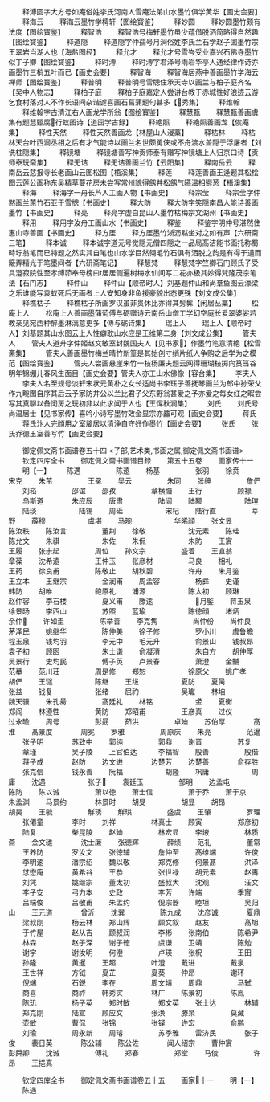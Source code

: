 <!-- { "loadSidebar": true } -->
　　释溥圆字大方号如庵俗姓李氏河南人雪庵法弟山水墨竹俱学黄华【画史会要】
　　释海云
　　释海云墨竹学樗轩【图绘寳鉴】
　　释妙圆
　　释妙圆墨竹颇有法度【图绘寳鉴】
　　释智浩
　　释智浩号梅轩墨竹虽少蕴借脱洒简略得自然趣【图绘寳鉴】
　　释道隠
　　释道隠字仲孺号月涧俗姓李氏兰石学赵子固墨竹宗王翠岩当湖人也【海盐图经】
　　释允才
　　释允才号雪岑受业嘉兴石佛寺墨竹似丁子卿【图绘寳鉴】
　　释时溥
　　释时溥字君泽号雨岩华亭人通经律作诗亦画墨竹三梢五叶而已【画史会要】
　　释智海
　　释智海居燕中善画墨竹学海云禅师【图绘寳鉴】
　　释普明
　　释普明号雪牕住承天寺以画兰与柏子庭齐名【吴中人物志】
　　释柏子庭
　　释柏子庭嘉定人尝讲台教于赤城性好浪迹云游乞食村落对人不作长语间杂谐谑喜画石菖蒲题句甚多【秀集】
　　释维翰
　　释维翰字古清江右人画龙学所翁【图绘寳鉴】
　　释慧甄
　　释慧甄善画虞集有题慧甄腐行蚁图诗【道园学古録】
　　释絶照
　　释絶照善画龙【俟庵集】
　　释性天然
　　释性天然善画龙【林屋山人漫藁】
　　释枯林
　　释枯林天台叶西涧丞相之后有才气能诗以画兰名世颇勇侠或不舟渡水盖隠于浮屠者【刘诜柱隠集】
　　释镜塘
　　释镜塘善写神贡师泰有赠写神镜塘上人归京口诗【贡师泰玩斋集】
　　释无诘
　　释无诘善画兰竹【云阳集】
　　释南岳云
　　释南岳云慈报寺长老画山云图松图【梧溪集】
　　释莲
　　释莲善画王逄题其松桧图云莲公画称东吴精草蔓花房未尝写常州貌得劔井松劔气曣温相鬰葱【梧溪集】
　　释海
　　释海字一舟长芦人工画人物【书画史】
　　释宗莹
　　释宗莹字仲黙画兰蕙竹石亚于雪牕【书画史】
　　释大防
　　释大防字笑隠南昌人能诗善画墨竹【书画史】
　　释亮
　　释亮字虚白昆山人墨竹枯梅宗文湖州【书画史】
　　释用
　　释用字汝舟工画山水【书画史】
　　释鉴
　　释鉴字明仲号湛然住惠山寺善画【书画史】
　　释方厓
　　释方厓墨竹淅沥黙坐对之如有声【六研斋三笔】
　　释本诚
　　释本诚字道元号觉隠元僧四隠之一品局髙洁能书画托称蜀畤坾翁笔而已特题之然实其自笔也山水学巨然翎毛竹石俱有洒脱之韵是有得于道而簸弄精光于笔墨间者【六研斋笔记】
　　释慧梵
　　释慧梵字竺卿石门顾氏子受具澄寂院性至孝缚茆奉母榜曰居居侧遍树梅水仙间写二花亦极其妙得梵隆茂宗笔法【石门志】
　　释仲山
　　释仲山【顺帝时人】刘基题仲山和尚羣鱼图云濠梁之乐谁能写袁蚁死后无画者上人安知身非鱼援豪貌出态更殊【刘文成公集】
　　释樵枯子
　　释樵枯子所画罗汉虽非贯休比亦得其髣髴【闲居丛藁】
　　松庵上人
　　松庵上人善画墨蒲萄傅与砺赠诗云南岳山僧工学幻空庭长爱翠婆娑若教亲见宛西种醉墨淋漓意更多【傅与砺诗集】
　　瑞上人
　　瑞上人【顺帝时人】刘基题其山水图云上人性癖耽山水应是王维第二身【刘文成公集】
　　管夫人
　　管夫人道升字仲姬赵文敏室封魏国夫人【见书家】作墨竹笔意清絶【松雪斋集】
　　管夫人善画墨竹梅兰晴竹新篁是其始创寸绡片纸人争购之后学为之模范【图绘寳鉴】
　　管夫人尝画悬崖朱竹一枝杨廉夫题云网得珊瑚枝掷向筼筜谷明年锦绷儿春风生面目【画史会要】管夫人亦工山水佛像【容台集】
　　李夫人
　　李夫人名至规号淡轩宋状元黄朴之女长适尚书李珏子善抚琴画兰为郎中孙荣父作九畹图自序其后云予家防井公以兰比君子父东野翁甚爱之予亦爱之每女红之暇尝写其真聊以备闺房之玩初非以此求闻于人也【王恽秋涧集】
　　刘氏
　　刘氏号尚温居士【见书家传】喜吟小诗写墨竹效金显宗亦麤可观【画史会要】
　　蒋氏
　　蒋氏汴人完顔用之室嫠居以清浄自守好作墨竹【画史会要】
　　张氏
　　张氏乔徳玉室善写竹【画史会要】







　　御定佩文斋书画谱卷五十四
<子部,艺术类,书画之属,御定佩文斋书画谱>
　　钦定四库全书
　　御定佩文斋书画谱目録
　　第五十五卷
　　画家传十一
　　明【一】
　　陈遇　　　　　陈逺
　　杨基　　　　　张羽
　　徐贲　　　　　　宋克
　　朱芾　　　　　王冕
　　吴云　　　　　朱同
　　张绅　　　　　詹俨
　　刘崧　　　　　邵谊
　　邵孜　　　　　章横塘
　　王行　　　　　顾禄
　　乌斯道　　　　朱应辰
　　唐肃　　　　　陆闿
　　陆颙　　　　　　陆瑄
　　陆琰　　　　　　陆锡
　　周砥　　　　　　宋杞
　　陆行直　　　　　莘野
　　薛穆　　　　　　虞堪
　　马琬　　　　　　华晞顔
　　张文昱　　　　　陈汝秩
　　陈汝言　　　　　董荆
　　徐敬　　　　　　沈元素
　　陈珪　　　　　　陈允文
　　朱祺　　　　　　朱佐
　　朱侃　　　　　　朱防
　　王賔　　　　　　王履
　　张尗起　　　　　周位
　　孙文宗　　　　　盛着
　　王直翁　　　　　章葆
　　沈希逺　　　　　王仲玉
　　张彦材　　　　　马良
　　相礼　　　　　　王药
　　徐良甫　　　　　陈敬止
　　胡秋碧　　　　　许舟
　　朱月鉴　　　　　王立本
　　王继宗　　　　　金润甫
　　周孟容　　　　　杨彞
　　史谨　　　　　　韩防
　　胡唯　　　　　　鲍原礼
　　浦源　　　　　　陈太初
　　顾琳　　　　　　赵仲容
　　李石楼　　　　　夏义甫
　　滕逺　　　　　　月鍳
　　蒋玉泉　　　　　徐景旸
　　李西山　　　　　苏照
　　蓝瑜　　　　　　陈徳顔
　　堵炳　　　　　　余仲
　　许如圭　　　　　陈举善
　　李克隽　　　　　尚仲份
　　尚仲良　　　　　茅泽民
　　姚继华　　　　　陈仲美
　　徐子修　　　　　罗小川
　　虞鲁瞻　　　　　程玉泉
　　钱均羽　　　　　李元中
　　毛元升　　　　　俞景山
　　钱叔昂　　　　　袁子初
　　顾囦　　　　　　朱士谦
　　俞凝清　　　　　朱自方
　　胡仲厚　　　　　吴景行
　　史均民　　　　　傅子英
　　卢景春　　　　　萧澄
　　金黼　　　　　　范摹
　　范川荘　　　　　周是修
　　郑恕　　　　　　徐原父
　　姚广孝　　　　　胡俨
　　王璲　　　　　　陈继
　　王绂　　　　　　夏防
　　夏昺　　　　　　张益
　　钱复　　　　　　张绪
　　屈礿　　　　　　吴瓛
　　林垍　　　　　　魏天骥
　　朱孔昜　　　　　髙廷礼
　　林铭　　　　　　金
　　夏衡　　　　　　郑阎
　　林遵性　　　　　黄防
　　郑昭甫　　　　　王彦真
　　过仪　　　　　　过永曕
　　周号　　　　　彭勗
　　茹洪　　　　　卓廸
　　苏伯厚　　　　髙淮
　　髙景度　　　　周冕
　　罗雅　　　　　周原庆
　　朱亮　　　　　范暹
　　张子明　　　　苏致中
　　郭纯　　　　　郭鼎
　　谢晋　　　　　苏复
　　章瑾　　　　　吴子陵
　　上官伯达　　　李福智
　　殷善　　　　　殷偕
　　蒋子成　　　　赵防
　　边文进　　　　边楚芳
　　边楚善　　　　俞存胜
　　张克信　　　　钱永善
　　阮福　　　　　　胡隆
　　巩庸　　　　　　周庸
　　沈遇　　　　　　张子
　　袁廷玉　　　　　邹明
　　边孟屯　　　　　陈防
　　陈以诚　　　　　萧以徳
　　萧士信　　　　　萧于乔
　　萧于京　　　　　朱孟渊
　　马景约　　　　林景时
　　胡旻　　　　　胡昱
　　胡昂　　　　　胡昊
　　王毓　　　　　觧琇
　　觧珙　　　　　盛虞
　　王肇　　　　　罗理
　　张僊童　　　　李时
　　刘祥　　　　　林真士
　　顾寅　　　　　郑彦初
　　陆复　　　　　柴昆陵
　　赵廸　　　　　林宏显
　　李焲　　　　　林质斋
　　金文璡　　　　沈士廉
　　张徳辉　　　　薛绩
　　范礼　　　　　董常
　　王养防　　　　罗汝文
　　张徳辅　　　　詹仲至
　　髙维端　　　　许俊
　　李明逺　　　　潘宗绍
　　魏以敬　　　　郑克修
　　何景髙　　　　洪泽
　　怤懋庵　　　　黄希谷
　　王恭　　　　　张世禄
　　胡元素　　　　赵夀
　　刘凭　　　　　姚继宗
　　董太初　　　　盛叔大
　　沈观　　　　　汪文
　　李子安　　　　弓力本
　　史政　　　　　李芳
　　许端　　　　　季賔
　　吕端俊　　　　吕敬甫
　　朱孟约　　　　倪宗器
　　睦坦　　　　　吴归山
　　王元道　　　　曾沂
　　沈巽　　　　　陈九成
　　沈彦诚　　　　夏鼎
　　梁叔刚　　　　杨云林
　　郑山辉　　　　顾文叙
　　赵友　　　　　髙旭
　　于竹屋　　　　赵从吉
　　顾叔润　　　　李彬
　　张南伯　　　　陈希尹
　　林森　　　　　赵子深
　　谢子徳　　　　虞谦
　　卫靖　　　　　陈勉
　　谢宇　　　　　谢汝明
　　何澄　　　　　卢瑛
　　张柷　　　　　王田
　　孙隆　　　　　黄暹
　　王超　　　　　叶澄
　　戴进　　　　　戴泉
　　王世祥　　　　方钺
　　夏芷　　　　　夏葵
　　仲昂　　　　　谢环
　　倪端　　　　　石鋭
　　李在　　　　　周文靖
　　周鼎　　　　　马轼
　　商喜　　　　　商祚
　　韩秀实　　　　林广
　　陈景初　　　　陈鳯
　　陈玑　　　　　杨子英
　　郑时敏　　　　郑文英
　　张士达　　　　林辅
　　郑克刚　　　　陆宣
　　顾应文　　　　张涣
　　滕杲　　　　　莫藏
　　壶敏　　　　　曹侃
　　张锦　　　　　张铎
　　许宏　　　　　俞鹏
　　刘瑜　　　　　周永新
　　周璿　　　　　苏季雅
　　雷济民　　　　张子俊
　　裴日英　　　　陈公辅
　　陈公佐　　　　闻人绍宗
　　曹仲賔　　　　彭舜卿
　　沈诚　　　　　傅礼
　　郑春　　　　　郑堂
　　马俊　　　　　许昂
　　王挹真









　　钦定四库全书
　　御定佩文斋书画谱卷五十五
　　画家十一
　　明【一】
　　陈遇
